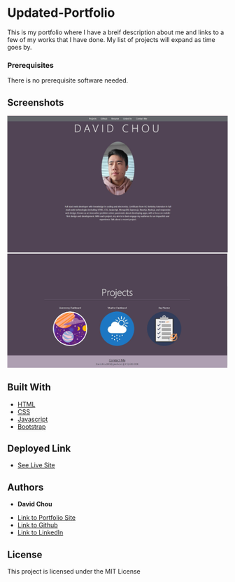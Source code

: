 # Updated-Portfolio

This is my portfolio where I have a breif description about me and links to a few of my works that I have done. My list of projects will expand as time goes by.

### Prerequisites

There is no prerequisite software needed.


## Screenshots

![](./Screenshot_1.jpg)
![](./Screenshot_2.jpg)

## Built With

* [HTML](https://developer.mozilla.org/en-US/docs/Web/HTML)
* [CSS](https://developer.mozilla.org/en-US/docs/Web/CSS)
* [Javascript](https://developer.mozilla.org/en-US/docs/Web/JavaScript)
* [Bootstrap](https://getbootstrap.com/)

## Deployed Link

* [See Live Site](https://dazedchou.github.io/Updated-Portfolio/)


## Authors

* **David Chou** 

- [Link to Portfolio Site](https://dazedchou.github.io/Updated-Portfolio/)
- [Link to Github](https://github.com/DazedChou)
- [Link to LinkedIn](https://www.linkedin.com/in/Davidchou99)


## License

This project is licensed under the MIT License 

